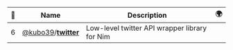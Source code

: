 |:star2: | Name | Description | 🌍|
|---|---|---|---|
|6|[@kubo39](https://github.com/kubo39)/[**twitter**](https://github.com/kubo39/twitter)|Low-level twitter API wrapper library for Nim||

